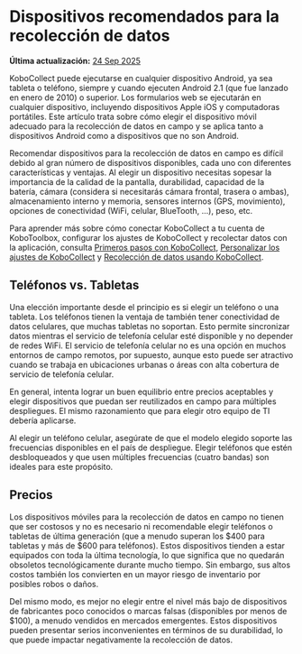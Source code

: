 # Dispositivos recomendados para la recolección de datos
**Última actualización:** <a href="https://github.com/kobotoolbox/docs/blob/a19866f2bcf05d3646beb9350085d33adfe39f89/source/devices_for_data_collection.md" class="reference">24 Sep 2025</a>

KoboCollect puede ejecutarse en cualquier dispositivo Android, ya sea tableta o teléfono, siempre y cuando ejecuten Android 2.1 (que fue lanzado en enero de 2010) o superior. Los formularios web se ejecutarán en cualquier dispositivo, incluyendo dispositivos Apple iOS y computadoras portátiles. Este artículo trata sobre cómo elegir el dispositivo móvil adecuado para la recolección de datos en campo y se aplica tanto a dispositivos Android como a dispositivos que no son Android.

Recomendar dispositivos para la recolección de datos en campo es difícil debido al gran número de dispositivos disponibles, cada uno con diferentes características y ventajas. Al elegir un dispositivo necesitas sopesar la importancia de la calidad de la pantalla, durabilidad, capacidad de la batería, cámara (considera si necesitarás cámara frontal, trasera o ambas), almacenamiento interno y memoria, sensores internos (GPS, movimiento), opciones de conectividad (WiFi, celular, BlueTooth, ...), peso, etc.

<p class="note">
    Para aprender más sobre cómo conectar KoboCollect a tu cuenta de KoboToolbox, configurar los ajustes de KoboCollect y recolectar datos con la aplicación, consulta <a href="https://support.kobotoolbox.org/kobocollect_on_android_latest.html">Primeros pasos con KoboCollect</a>, <a href="https://support.kobotoolbox.org/kobocollect_settings.html">Personalizar los ajustes de KoboCollect</a> y <a href="https://support.kobotoolbox.org/data_collection_kobocollect.html">Recolección de datos usando KoboCollect</a>.
</p>

## Teléfonos vs. Tabletas

Una elección importante desde el principio es si elegir un teléfono o una tableta. Los teléfonos tienen la ventaja de también tener conectividad de datos celulares, que muchas tabletas no soportan. Esto permite sincronizar datos mientras el servicio de telefonía celular esté disponible y no depender de redes WiFi. El servicio de telefonía celular no es una opción en muchos entornos de campo remotos, por supuesto, aunque esto puede ser atractivo cuando se trabaja en ubicaciones urbanas o áreas con alta cobertura de servicio de telefonía celular.

En general, intenta lograr un buen equilibrio entre precios aceptables y elegir dispositivos que puedan ser reutilizados en campo para múltiples despliegues. El mismo razonamiento que para elegir otro equipo de TI debería aplicarse.

Al elegir un teléfono celular, asegúrate de que el modelo elegido soporte las frecuencias disponibles en el país de despliegue. Elegir teléfonos que estén desbloqueados y que usen múltiples frecuencias (cuatro bandas) son ideales para este propósito.

## Precios

Los dispositivos móviles para la recolección de datos en campo no tienen que ser costosos y no es necesario ni recomendable elegir teléfonos o tabletas de última generación (que a menudo superan los $400 para tabletas y más de $600 para teléfonos). Estos dispositivos tienden a estar equipados con toda la última tecnología, lo que significa que no quedarán obsoletos tecnológicamente durante mucho tiempo. Sin embargo, sus altos costos también los convierten en un mayor riesgo de inventario por posibles robos o daños.

Del mismo modo, es mejor no elegir entre el nivel más bajo de dispositivos de fabricantes poco conocidos o marcas falsas (disponibles por menos de $100), a menudo vendidos en mercados emergentes. Estos dispositivos pueden presentar serios inconvenientes en términos de su durabilidad, lo que puede impactar negativamente la recolección de datos.